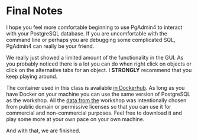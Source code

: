 # Final Notes 

I hope you feel more comfortable beginning to use PgAdmin4 to interact with your PostgreSQL database. If you 
are uncomfortable with the command line or perhaps you are debugging some complicated SQL, PgAdmin4 can really
be your friend. 

We really just showed a limited amount of the functionality in the GUI. As you probably noticed there is a lot 
you can do when right click on objects or click on the alternative tabs for an object. I **STRONGLY** recommend
that you keep playing around. 

The container used in this class is available 
[in Dockerhub](https://cloud.docker.com/u/thesteve0/repository/docker/thesteve0/postgres-appdev). 
As long as you have Docker on your machine you can use the same version of PostgreSQL as the workshop. All the 
[data from the](https://github.com/CrunchyData/crunchy-demo-data/releases/tag/v0.1) workshop was intentionally chosen 
from public domain or permissive licenses so that you can use it for commercial and non-commercial purposes. Feel free 
to download it and play some more at your own pace on your own machine.
  
And with that, we are finished.